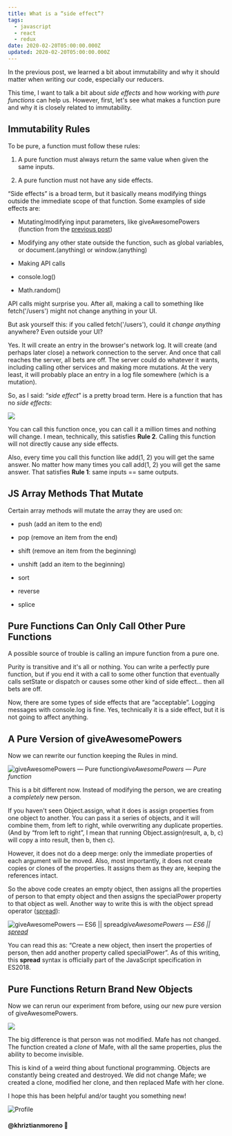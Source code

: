 ```yaml
---
title: What is a “side effect”?
tags:
  - javascript
  - react
  - redux
date: 2020-02-20T05:00:00.000Z
updated: 2020-02-20T05:00:00.000Z
---
```


In the previous post, we learned a bit about immutability and why it should matter when writing our code, especially our reducers.

This time, I want to talk a bit about _side effects_ and how working with _pure functions_ can help us. However, first, let's see what makes a function pure and why it is closely related to immutability.

## Immutability Rules

To be pure, a function must follow these rules:

1. A pure function must always return the same value when given the same inputs.

1. A pure function must not have any side effects.

“Side effects” is a broad term, but it basically means modifying things outside the immediate scope of that function. Some examples of side effects are:

- Mutating/modifying input parameters, like giveAwesomePowers (function from the [previous post](/en/posts/what-is-immutability))

- Modifying any other state outside the function, such as global variables, or document.(anything) or window.(anything)

- Making API calls

- console.log()

- Math.random()

API calls might surprise you. After all, making a call to something like fetch('/users') might not change anything in your UI.

But ask yourself this: if you called fetch('/users'), could it _change anything_ anywhere? Even outside your UI?

Yes. It will create an entry in the browser's network log. It will create (and perhaps later close) a network connection to the server. And once that call reaches the server, all bets are off. The server could do whatever it wants, including calling other services and making more mutations. At the very least, it will probably place an entry in a log file somewhere (which is a mutation).

So, as I said: “_side effect_” is a pretty broad term. Here is a function that has no _side effects_:

![](https://cdn-images-1.medium.com/max/2000/1*FWSMRT2ZLsnD3PAoaM8s5g.png)

You can call this function once, you can call it a million times and nothing will change. I mean, technically, this satisfies **Rule 2**. Calling this function will not directly cause any side effects.

Also, every time you call this function like add(1, 2) you will get the same answer. No matter how many times you call add(1, 2) you will get the same answer. That satisfies **Rule 1**: same inputs == same outputs.

## JS Array Methods That Mutate

Certain array methods will mutate the array they are used on:

- push (add an item to the end)

- pop (remove an item from the end)

- shift (remove an item from the beginning)

- unshift (add an item to the beginning)

- sort

- reverse

- splice

## Pure Functions Can Only Call Other Pure Functions

A possible source of trouble is calling an impure function from a pure one.

Purity is transitive and it's all or nothing. You can write a perfectly pure function, but if you end it with a call to some other function that eventually calls setState or dispatch or causes some other kind of side effect… then all bets are off.

Now, there are some types of side effects that are “acceptable”. Logging messages with console.log is fine. Yes, technically it is a side effect, but it is not going to affect anything.

## A Pure Version of giveAwesomePowers

Now we can rewrite our function keeping the Rules in mind.

![giveAwesomePowers — Pure function](https://cdn-images-1.medium.com/max/2016/1*jLt5X42ghSV3lMtsQ-QJrQ.png)_giveAwesomePowers — Pure function_

This is a bit different now. Instead of modifying the person, we are creating a _completely_ new person.

If you haven't seen Object.assign, what it does is assign properties from one object to another. You can pass it a series of objects, and it will combine them, from left to right, while overwriting any duplicate properties. (And by “from left to right”, I mean that running Object.assign(result, a, b, c) will copy a into result, then b, then c).

However, it does not do a deep merge: only the immediate properties of each argument will be moved. Also, most importantly, it does not create copies or clones of the properties. It assigns them as they are, keeping the references intact.

So the above code creates an empty object, then assigns all the properties of person to that empty object and then assigns the specialPower property to that object as well. Another way to write this is with the object spread operator ([spread](https://developer.mozilla.org/en-US/docs/Web/JavaScript/Reference/Operators/Spread_syntax)):

![giveAwesomePowers — ES6 || [spread](https://developer.mozilla.org/en-US/docs/Web/JavaScript/Reference/Operators/Spread_syntax)](https://cdn-images-1.medium.com/max/2000/1*5-0U-StLYch5aoWn7fqgTg.png)_giveAwesomePowers — ES6 || [spread](https://developer.mozilla.org/en-US/docs/Web/JavaScript/Reference/Operators/Spread_syntax)_

You can read this as: “Create a new object, then insert the properties of person, then add another property called specialPower”. As of this writing, this **spread** syntax is officially part of the JavaScript specification in ES2018.

## Pure Functions Return Brand New Objects

Now we can rerun our experiment from before, using our new pure version of giveAwesomePowers.

![](https://cdn-images-1.medium.com/max/2624/1*iVul8KDfpMRTEkfh0TWrzg.png)

The big difference is that person was not modified. Mafe has not changed. The function created a _clone_ of Mafe, with all the same properties, plus the ability to become invisible.

This is kind of a weird thing about functional programming. Objects are constantly being created and destroyed. We did not change Mafe; we created a clone, modified her clone, and then replaced Mafe with her clone.

I hope this has been helpful and/or taught you something new!

![Profile](https://res.cloudinary.com/khriztianmoreno/image/upload/c_scale,w_148/v1591324337/KM-brand/stickers/sticker-3_2x.png)

#### @khriztianmoreno 🚀
